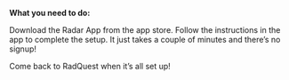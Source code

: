 **What you need to do:**

Download the Radar App from the app store. Follow the instructions in the app to complete the setup. It just takes a couple of minutes and there’s no signup!

Come back to RadQuest when it’s all set up!
